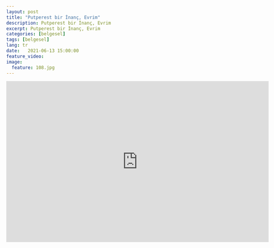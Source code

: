 ```yaml
---
layout: post
title: "Putperest bir İnanç, Evrim"
description: Putperest bir İnanç, Evrim
excerpt: Putperest bir İnanç, Evrim
categories: [belgesel]
tags: [belgesel]
lang: tr
date:   2021-06-13 15:00:00
feature_video: 
image:
  feature: 108.jpg
---
```



<div class="responsive-wrap">
<iframe src="https://mirrorace.org/m/embed/12ytn/" scrolling="no" frameborder="0" width="700" height="430" allowfullscreen="true" webkitallowfullscreen="true" mozallowfullscreen="true"></iframe>
</div>


